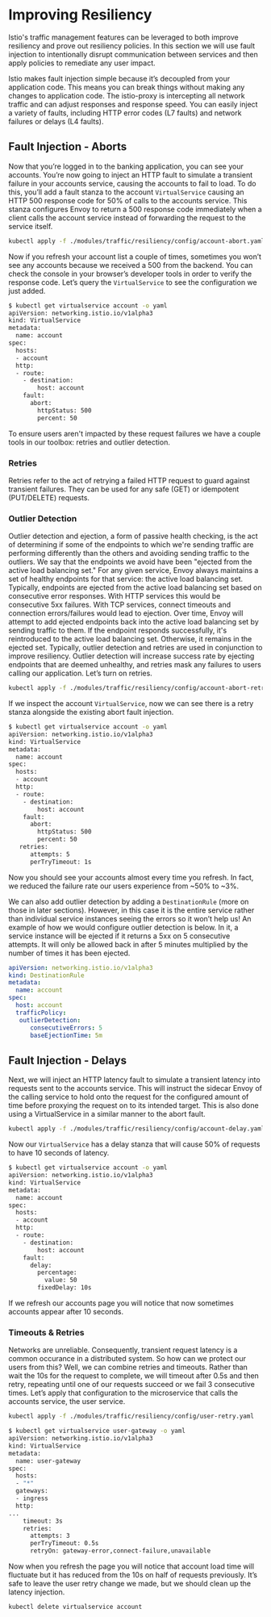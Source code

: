 # Improving Resiliency

Istio's traffic management features can be leveraged to both improve resiliency and prove out resiliency policies. In this section we will use fault injection to intentionally disrupt communication between services and then apply policies to remediate any user impact.

Istio makes fault injection simple because it’s decoupled from your application code. This means you can break things without making any changes to application code. The istio-proxy is intercepting all network traffic and can adjust responses and response speed. You can easily inject a variety of faults, including HTTP error codes (L7 faults) and network failures or delays (L4 faults).

## Fault Injection - Aborts

Now that you’re logged in to the banking application, you can see your accounts. You’re now going to inject an HTTP fault to simulate a transient failure in your accounts service, causing the accounts to fail to load. To do this, you’ll add a fault stanza to the account `VirtualService` causing an HTTP 500 response code for 50% of calls to the accounts service. This stanza configures Envoy to return a 500 response code immediately when a client calls the account service instead of forwarding the request to the service itself.

```bash
kubectl apply -f ./modules/traffic/resiliency/config/account-abort.yaml
```

Now if you refresh your account list a couple of times, sometimes you won’t see any accounts because we received a 500 from the backend. You can check the console in your browser’s developer tools in order to verify the response code. Let’s query the `VirtualService` to see the configuration we just added.

```bash
$ kubectl get virtualservice account -o yaml
apiVersion: networking.istio.io/v1alpha3
kind: VirtualService
metadata:
  name: account
spec:
  hosts:
  - account
  http:
  - route:
    - destination:
        host: account
    fault:
      abort:
        httpStatus: 500
        percent: 50
```

To ensure users aren't impacted by these request failures we have a couple tools in our toolbox: retries and outlier detection.

### Retries

Retries refer to the act of retrying a failed HTTP request to guard against transient failures. They can be used for any safe (GET) or idempotent (PUT/DELETE) requests.

### Outlier Detection

Outlier detection and ejection, a form of passive health checking, is the act of determining if some of the endpoints to which we're sending traffic are performing differently than the others and avoiding sending traffic to the outliers. We say that the endpoints we avoid have been "ejected from the active load balancing set." For any given service, Envoy always maintains a set of healthy endpoints for that service: the active load balancing set. Typically, endpoints are ejected from the active load balancing set based on consecutive error responses. With HTTP services this would be consecutive 5xx failures. With TCP services, connect timeouts and connection errors/failures would lead to ejection. Over time, Envoy will attempt to add ejected endpoints back into the active load balancing set by sending traffic to them. If the endpoint responds successfully, it's reintroduced to the active load balancing set. Otherwise, it remains in the ejected set. Typically, outlier detection and retries are used in conjunction to improve resiliency. Outlier detection will increase success rate by ejecting endpoints that are deemed unhealthy, and retries mask any failures to users calling our application. Let’s turn on retries.

```bash
kubectl apply -f ./modules/traffic/resiliency/config/account-abort-retry.yaml
```

If we inspect the account `VirtualService`, now we can see there is a retry stanza alongside the existing abort fault injection.

```bash
$ kubectl get virtualservice account -o yaml
apiVersion: networking.istio.io/v1alpha3
kind: VirtualService
metadata:
  name: account
spec:
  hosts:
  - account
  http:
  - route:
    - destination:
        host: account
    fault:
      abort:
        httpStatus: 500
        percent: 50
   retries:
      attempts: 5
      perTryTimeout: 1s
```

Now you should see your accounts almost every time you refresh. In fact, we reduced the failure rate our users experience from ~50% to ~3%.

We can also add outlier detection by adding a `DestinationRule` (more on those in later sections). However, in this case it is the entire service rather than individual service instances seeing the errors so it won’t help us! An example of how we would configure outlier detection is below. In it, a service instance will be ejected if it returns a 5xx on 5 consecutive attempts. It will only be allowed back in after 5 minutes multiplied by the number of times it has been ejected.

```yaml
apiVersion: networking.istio.io/v1alpha3
kind: DestinationRule
metadata:
  name: account
spec:
  host: account
  trafficPolicy:
   outlierDetection:
      consecutiveErrors: 5
      baseEjectionTime: 5m
```

## Fault Injection - Delays

Next, we will inject an HTTP latency fault to simulate a transient latency into requests sent to the accounts service. This will instruct the sidecar Envoy of the calling service to hold onto the request for the configured amount of time before proxying the request on to its intended target. This is also done using a VirtualService in a similar manner to the abort fault.

```bash
kubectl apply -f ./modules/traffic/resiliency/config/account-delay.yaml
```

Now our `VirtualService` has a delay stanza that will cause 50% of requests to have 10 seconds of latency.

```bash
$ kubectl get virtualservice account -o yaml
apiVersion: networking.istio.io/v1alpha3
kind: VirtualService
metadata:
  name: account
spec:
  hosts:
  - account
  http:
  - route:
    - destination:
        host: account
    fault:
      delay:
        percentage:
          value: 50
        fixedDelay: 10s
```

If we refresh our accounts page you will notice that now sometimes accounts appear after 10 seconds.

### Timeouts & Retries

Networks are unreliable. Consequently, transient request latency is a common occurance in a distributed system. So how can we protect our users from this? Well, we can combine retries and timeouts. Rather than wait the 10s for the request to complete, we will timeout after 0.5s and then retry, repeating until one of our requests succeed or we fail 3 consecutive times. Let’s apply that configuration to the microservice that calls the accounts service, the user service.

```bash
kubectl apply -f ./modules/traffic/resiliency/config/user-retry.yaml
```

```bash
$ kubectl get virtualservice user-gateway -o yaml
apiVersion: networking.istio.io/v1alpha3
kind: VirtualService
metadata:
  name: user-gateway
spec:
  hosts:
  - "*"
  gateways:
  - ingress
  http:
...
    timeout: 3s
    retries:
      attempts: 3
      perTryTimeout: 0.5s
      retryOn: gateway-error,connect-failure,unavailable
```

Now when you refresh the page you will notice that account load time will fluctuate but it has reduced from the 10s on half of requests previously. It’s safe to leave the user retry change we made, but we should clean up the latency injection.

```bash
kubectl delete virtualservice account
```
